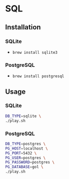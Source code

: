 # SQL

## Installation

### SQLite

* `brew install sqlite3`

### PostgreSQL

* `brew install postgresql`

## Usage

### SQLite

```bash
DB_TYPE=sqlite \
./play.sh
```

### PostgreSQL

```bash
DB_TYPE=postgres \
PG_HOST=localhost \
PG_PORT=5432 \
PG_USER=postgres \
PG_PASSWORD=postgres \
PG_DATABASE=gol \
./play.sh
```
